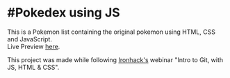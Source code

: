 <h1>#Pokedex using JS</h1>

This is a Pokemon list containing the original pokemon using HTML, CSS and JavaScript.</br>
Live Preview <a href="https://fabio-fg.github.io/pokelist-mirror/">here</a>.

This project was made while following <a href="https://www.ironhack.com/">Ironhack's</a> webinar "Intro to Git, with JS, HTML & CSS".


